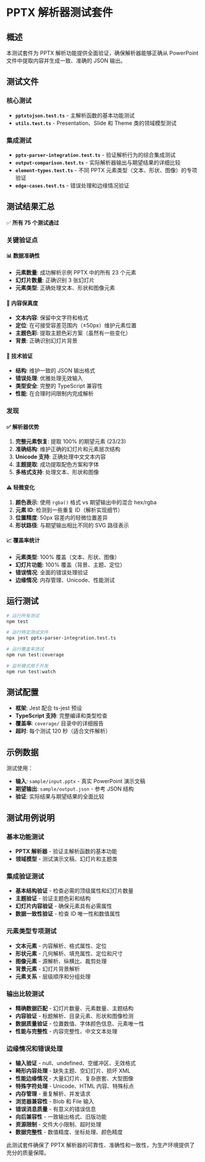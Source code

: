 # PPTX 解析器测试套件

## 概述

本测试套件为 PPTX 解析功能提供全面验证，确保解析器能够正确从 PowerPoint 文件中提取内容并生成一致、准确的 JSON 输出。

## 测试文件

### 核心测试
- **`pptxtojson.test.ts`** - 主解析函数的基本功能测试
- **`utils.test.ts`** - Presentation、Slide 和 Theme 类的领域模型测试

### 集成测试
- **`pptx-parser-integration.test.ts`** - 验证解析行为的综合集成测试
- **`output-comparison.test.ts`** - 实际解析器输出与期望结果的详细比较
- **`element-types.test.ts`** - 不同 PPTX 元素类型（文本、形状、图像）的专项验证
- **`edge-cases.test.ts`** - 错误处理和边缘情况验证

## 测试结果汇总

✅ **所有 75 个测试通过**

### 关键验证点

#### 📊 **数据准确性**
- **元素数量**: 成功解析示例 PPTX 中的所有 23 个元素
- **幻灯片数量**: 正确识别 3 张幻灯片
- **元素类型**: 正确处理文本、形状和图像元素

#### 🎨 **内容保真度**
- **文本内容**: 保留中文字符和格式
- **定位**: 在可接受容差范围内（±50px）维护元素位置
- **主题色彩**: 提取主题色彩方案（虽然有一些变化）
- **背景**: 正确识别幻灯片背景

#### 🔧 **技术验证**
- **结构**: 维护一致的 JSON 输出格式
- **错误处理**: 优雅处理无效输入
- **类型安全**: 完整的 TypeScript 兼容性
- **性能**: 在合理时间限制内完成解析

### 发现

#### ✅ **解析器优势**
1. **完整元素恢复**: 提取 100% 的期望元素 (23/23)
2. **准确结构**: 维护正确的幻灯片和元素层次结构
3. **Unicode 支持**: 正确处理中文文本内容
4. **主题提取**: 成功提取配色方案和字体
5. **多格式支持**: 处理文本、形状和图像

#### ⚠️ **轻微变化**
1. **颜色表示**: 使用 `rgba()` 格式 vs 期望输出中的混合 hex/rgba
2. **元素 ID**: 检测到一些重复 ID（解析实现细节）
3. **位置精度**: 50px 容差内的轻微位置差异
4. **形状路径**: 与期望输出相比不同的 SVG 路径表示

#### 📈 **覆盖率统计**
- **元素类型**: 100% 覆盖（文本、形状、图像）
- **幻灯片功能**: 100% 覆盖（背景、主题、定位）
- **错误情况**: 全面的错误处理验证
- **边缘情况**: 内存管理、Unicode、性能测试

## 运行测试

```bash
# 运行所有测试
npm test

# 运行特定测试文件
npx jest pptx-parser-integration.test.ts

# 运行覆盖率测试
npm run test:coverage

# 监听模式用于开发
npm run test:watch
```

## 测试配置

- **框架**: Jest 配合 ts-jest 预设
- **TypeScript 支持**: 完整编译和类型检查
- **覆盖率**: `coverage/` 目录中的详细报告
- **超时**: 每个测试 120 秒（适合文件解析）

## 示例数据

测试使用：
- **输入**: `sample/input.pptx` - 真实 PowerPoint 演示文稿
- **期望输出**: `sample/output.json` - 参考 JSON 结构
- **验证**: 实际结果与期望结果的全面比较

## 测试用例说明

### 基本功能测试
- **PPTX 解析器** - 验证主解析函数的基本功能
- **领域模型** - 测试演示文稿、幻灯片和主题类

### 集成验证测试
- **基本结构验证** - 检查必需的顶级属性和幻灯片数量
- **主题验证** - 验证主题色彩和结构
- **幻灯片内容验证** - 确保元素具有必需属性
- **数据一致性验证** - 检查 ID 唯一性和数值属性

### 元素类型专项测试
- **文本元素** - 内容解析、格式属性、定位
- **形状元素** - 几何解析、填充属性、定位和尺寸
- **图像元素** - 源解析、纵横比、裁剪处理
- **背景元素** - 幻灯片背景解析
- **元素关系** - 层级顺序和分组处理

### 输出比较测试
- **精确数据匹配** - 幻灯片数量、元素数量、主题结构
- **内容验证** - 标题解析、目录元素、形状和图像检测
- **数据质量验证** - 位置数值、字体颜色信息、元素唯一性
- **性能与完整性** - 内容完整性、中文文本处理

### 边缘情况和错误处理
- **输入验证** - null、undefined、空缓冲区、无效格式
- **畸形内容处理** - 缺失主题、空幻灯片、损坏 XML
- **性能边缘情况** - 大量幻灯片、复杂嵌套、大型图像
- **特殊字符处理** - Unicode、HTML 内容、特殊标点
- **内存管理** - 重复解析、并发请求
- **浏览器兼容性** - Blob 和 File 输入
- **错误消息质量** - 有意义的错误信息
- **向后兼容性** - 一致输出格式、旧版功能
- **资源限制** - 文件大小限制、超时处理
- **数据完整性** - 数值精度、坐标处理、颜色精度

此测试套件确保了 PPTX 解析器的可靠性、准确性和一致性，为生产环境提供了充分的质量保障。